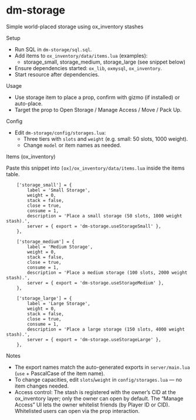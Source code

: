 # dm-storage

Simple world-placed storage using ox_inventory stashes

Setup

- Run SQL in `dm-storage/sql.sql`.
- Add items to `ox_inventory/data/items.lua` (examples):
  - storage_small, storage_medium, storage_large (see snippet below)
- Ensure dependencies started: `ox_lib`, `oxmysql`, `ox_inventory`.
- Start resource after dependencies.

Usage

- Use storage item to place a prop, confirm with gizmo (if installed) or auto-place.
- Target the prop to Open Storage / Manage Access / Move / Pack Up.

Config

- Edit `dm-storage/config/storages.lua`:
  - Three tiers with `slots` and `weight` (e.g. small: 50 slots, 1000 weight).
  - Change `model` or item names as needed.

Items (ox_inventory)

Paste this snippet into `[ox]/ox_inventory/data/items.lua` inside the items table.

```
    ['storage_small'] = {
        label = 'Small Storage',
        weight = 0,
        stack = false,
        close = true,
        consume = 1,
        description = 'Place a small storage (50 slots, 1000 weight stash).',
        server = { export = 'dm-storage.useStorageSmall' },
    },

    ['storage_medium'] = {
        label = 'Medium Storage',
        weight = 0,
        stack = false,
        close = true,
        consume = 1,
        description = 'Place a medium storage (100 slots, 2000 weight stash).',
        server = { export = 'dm-storage.useStorageMedium' },
    },

    ['storage_large'] = {
        label = 'Large Storage',
        weight = 0,
        stack = false,
        close = true,
        consume = 1,
        description = 'Place a large storage (150 slots, 4000 weight stash).',
        server = { export = 'dm-storage.useStorageLarge' },
    },
```

Notes

- The export names match the auto-generated exports in `server/main.lua` (`use` + PascalCase of the item name).
- To change capacities, edit `slots`/`weight` in `config/storages.lua` — no item changes needed.
- Access control: The stash is registered with the owner’s CID at the ox_inventory layer; only the owner can open by default. The “Manage Access” UI lets the owner whitelist friends (by Player ID or CID). Whitelisted users can open via the prop interaction.
